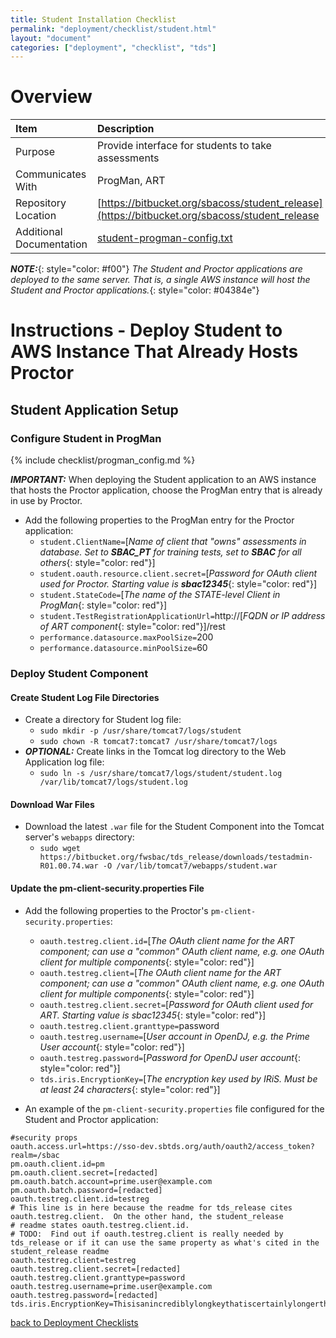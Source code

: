 ```yaml
---
title: Student Installation Checklist
permalink: "deployment/checklist/student.html"
layout: "document"
categories: ["deployment", "checklist", "tds"]
---
```


# Overview

| Item | Description |
|:-----|:------------|
| Purpose | Provide interface for students to take assessments |
| Communicates With | ProgMan, ART |
| Repository Location | [https://bitbucket.org/sbacoss/student_release](https://bitbucket.org/sbacoss/student_release |
| Additional Documentation | [student-progman-config.txt](https://bitbucket.org/sbacoss/student_release/src/a5de012d932d58a2cf1e29c06fd8047fcbce1a00/Documents/Installation/student-progman-config.txt?at=default) |

***NOTE:***{: style="color: #f00"} *The Student and Proctor applications are deployed to the same server.  That is, a single AWS instance will host the Student and Proctor applications.*{: style="color: #04384e"}

# Instructions - Deploy Student to AWS Instance That Already Hosts Proctor

## Student Application Setup

### Configure Student in ProgMan
{% include checklist/progman_config.md %}

***IMPORTANT:***  When deploying the Student application to an AWS instance that hosts the Proctor application, choose the ProgMan entry that is already in use by Proctor.

* Add the following properties to the ProgMan entry for the Proctor application:
  * `student.ClientName=`[*Name of client that "owns" assessments in database.  Set to **SBAC_PT** for training tests, set to **SBAC** for all others*{: style="color: red"}]
  * `student.oauth.resource.client.secret=`[*Password for OAuth client used for Proctor.  Starting value is **sbac12345***{: style="color: red"}]
  * `student.StateCode=`[*The name of the STATE-level Client in ProgMan*{: style="color: red"}]
  * `student.TestRegistrationApplicationUrl=`http://[*FQDN or IP address of ART component*{: style="color: red"}]/rest
  * `performance.datasource.maxPoolSize=`200
  * `performance.datasource.minPoolSize=`60

### Deploy Student Component

#### Create Student Log File Directories
* Create a directory for Student log file:
  * `sudo mkdir -p /usr/share/tomcat7/logs/student`
  * `sudo chown -R tomcat7:tomcat7 /usr/share/tomcat7/logs`
* ***OPTIONAL:***  Create links in the Tomcat log directory to the Web Application log file:
  * `sudo ln -s /usr/share/tomcat7/logs/student/student.log /var/lib/tomcat7/logs/student.log`

#### Download War Files
* Download the latest `.war` file for the Student Component into the Tomcat server's `webapps` directory:
  * `sudo wget https://bitbucket.org/fwsbac/tds_release/downloads/testadmin-R01.00.74.war -O /var/lib/tomcat7/webapps/student.war`

#### Update the pm-client-security.properties File
* Add the following properties to the Proctor's `pm-client-security.properties`:
  * `oauth.testreg.client.id=`[*The OAuth client name for the ART component; can use a "common" OAuth client name, e.g. one OAuth client for multiple components*{: style="color: red"}]
  * `oauth.testreg.client=`[*The OAuth client name for the ART component; can use a "common" OAuth client name, e.g. one OAuth client for multiple components*{: style="color: red"}]
  * `oauth.testreg.client.secret=`[*Password for OAuth client used for ART.  Starting value is sbac12345*{: style="color: red"}]
  * `oauth.testreg.client.granttype=`password
  * `oauth.testreg.username=`[*User account in OpenDJ, e.g. the Prime User account*{: style="color: red"}]
  * `oauth.testreg.password=`[*Password for OpenDJ user account*{: style="color: red"}]
  * `tds.iris.EncryptionKey=`[*The encryption key used by IRiS.  Must be at least 24 characters*{: style="color: red"}]

* An example of the `pm-client-security.properties` file configured for the Student and Proctor application:

<div class="highlighter-rouge">
<pre class="highlight">
<code>#security props
oauth.access.url=https://<span class="placeholder-example">sso-dev.sbtds.org</span>/auth/oauth2/access_token?realm=/sbac
pm.oauth.client.id=<span class="placeholder-example">pm</span>
pm.oauth.client.secret=<span class="placeholder-example">[redacted]</span>
pm.oauth.batch.account=<span class="placeholder-example">prime.user@example.com</span>
pm.oauth.batch.password=<span class="placeholder-example">[redacted]</span>
oauth.testreg.client.id=<span class="placeholder-example">testreg</span>
# This line is in here because the readme for tds_release cites oauth.testreg.client.  On the other hand, the student_release
# readme states oauth.testreg.client.id.
# TODO:  Find out if oauth.testreg.client is really needed by tds_release or if it can use the same property as what's cited in the student_release readme
oauth.testreg.client=<span class="placeholder-example">testreg</span>
oauth.testreg.client.secret=<span class="placeholder-example">[redacted]</span>
oauth.testreg.client.granttype=<span class="placeholder-example">password</span>
oauth.testreg.username=<span class="placeholder-example">prime.user@example.com</span>
oauth.testreg.password=<span class="placeholder-example">[redacted]</span>
tds.iris.EncryptionKey=Thisisanincrediblylongkeythatiscertainlylongerthantwentyfourcharacters</code>
</pre>
</div>

[back to Deployment Checklists](index.html)